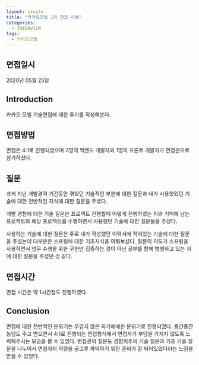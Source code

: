 ```yaml
---
layout: single
title: "카카오모빌 1차 면접 리뷰"
categories:
  - INTERVIEW
tags:
  - 카카오모빌
---
```


## 면접일시

2020년 05월 25일

## Introduction

카카오 모빌 기술면접에 대한 후기를 작성해본다.

## 면접방법

면접은 4:1로 진행되었으며 3명의 백엔드 개발자와 1명의 프론트 개발자가 면접관으로 참가하셨다.

## 질문

크게 지난 개발경력 기간동안 겪었던 기술적인 부분에 대한 질문과 내가 사용했었던 기술에 대한 전반적인 지식에 대한 질문을 주셨다.

개발 경험에 대한 기술 질문은 프로젝트 진행할때 어떻게 진행하였는 지와 기억에 남는 프로젝트와 해당 프로젝트를 수행하면서 사용했던 기술에 대한 질문들을 주셨다.

사용하는 기술에 대한 질문은 주로 내가 작성했던 이력서에 적혀있는 기술에 대한 질문을 주셨는데 대부분은 스프링에 대한 기초지식을 여쭤보셨다. 질문의 의도가 스프링을 사용하면서 업무 수행을 위한 구현만 집중하는 것이 아닌 공부를 함께 병행하고 있는 지에 대한 질문을 주셨던 것 같다.

## 면접시간

면접 시간은 약 1시간정도 진행하였다.

## Conclusion

면접에 대한 전반적인 분위기는 무겁지 않은 화기애애한 분위기로 진행되었다. 중간중간 농담도 주고 받으면서 4:1로 진행되는 면접형식에서 면접자가 부담을 가지지 않도록 노력해주시는 모습을 볼 수 있었다.
면접관의 질문도 경험위주의 기술 질문과 기초 기술 질문을 나누어서 면접자의 역량을 골고루 파악하기 위한 준비가 잘 되어있었다라는 느낌을 받을 수 있었다.
